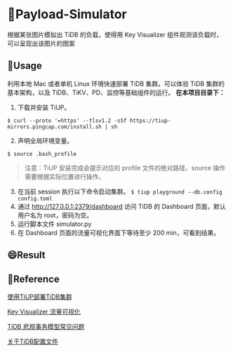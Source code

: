 # 🔩Payload-Simulator

根据某张图片模拟出 TiDB 的负载，使得用 Key Visualizer 组件观测该负载时，可以呈现出该图片的图案

## 🔑Usage
利用本地 Mac 或者单机 Linux 环境快速部署 TiDB 集群。可以体验 TiDB 集群的基本架构，以及 TiDB、TiKV、PD、监控等基础组件的运行。
**在本项目目录下：**
1. 下载并安装 TiUP。

`$ curl --proto '=https' --tlsv1.2 -sSf https://tiup-mirrors.pingcap.com/install.sh | sh`

2. 声明全局环境变量。

`$ source .bash_profile`
  > 注意：TiUP 安装完成会提示对应的 profile 文件的绝对路径，source 操作需要根据实际位置进行操作。
3. 在当前 session 执行以下命令启动集群。
`$ tiup playground --db.config config.toml`
4. 通过 http://127.0.0.1:2379/dashboard 访问 TiDB 的 Dashboard 页面，默认用户名为 root，密码为空。
5. 运行脚本文件 simulator.py
6. 在 Dashboard 页面的流量可视化界面下等待至少 200 min，可看到结果。

## 😄Result


## 📘Reference
[使用TiUP部署TiDB集群](https://pingcap.com/docs-cn/stable/quick-start-with-tidb/#%E7%AC%AC%E4%BA%8C%E7%A7%8D%E4%BD%BF%E7%94%A8-tiup-playground-%E5%BF%AB%E9%80%9F%E9%83%A8%E7%BD%B2%E6%9C%AC%E5%9C%B0%E6%B5%8B%E8%AF%95%E7%8E%AF%E5%A2%83)

[Key Visualizer 流量可视化](https://pingcap.com/docs-cn/stable/key-visualizer-monitoring-tool/#key-visualizer-%E6%B5%81%E9%87%8F%E5%8F%AF%E8%A7%86%E5%8C%96)

[TiDB 悲观事务模型常见问题](https://pingcap.com/docs-cn/stable/pessimistic-transaction/#%E5%B8%B8%E8%A7%81%E9%97%AE%E9%A2%98)

[关于TiDB配置文件](https://github.com/pingcap/tidb/blob/master/config/config.toml.example)
